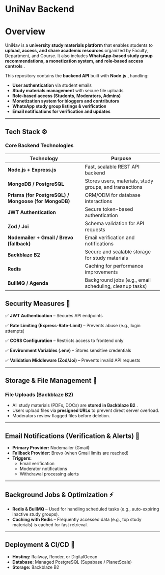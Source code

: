 # **UniNav Backend**

# **Overview**

UniNav is a **university study materials platform** that enables students to **upload, access, and share academic resources** organized by Faculty, Department, and Course. It also includes **WhatsApp-based study group recommendations, a monetization system, and role-based access controls** .

This repository contains the **backend API** built with **Node.js** , handling:

- **User authentication** via student emails
- **Study materials management** with secure file uploads
- **Role-based access (Students, Moderators, Admins)**
- **Monetization system for bloggers and contributors**
- **WhatsApp study group listings & verification**
- **Email notifications for verification and updates**

---

## **Tech Stack** ⚙️

### **Core Backend Technologies**

| Technology                                           | Purpose                                                 |
| ---------------------------------------------------- | ------------------------------------------------------- |
| **Node.js + Express.js**                             | Fast, scalable REST API backend                         |
| **MongoDB / PostgreSQL**                             | Stores users, materials, study groups, and transactions |
| **Prisma (for PostgreSQL) / Mongoose (for MongoDB)** | ORM/ODM for database interactions                       |
| **JWT Authentication**                               | Secure token-based authentication                       |
| **Zod / Joi**                                        | Schema validation for API requests                      |
| **Nodemailer + Gmail / Brevo (fallback)**            | Email verification and notifications                    |
| **Backblaze B2**                                     | Secure and scalable storage for study materials         |
| **Redis**                                            | Caching for performance improvements                    |
| **BullMQ / Agenda**                                  | Background jobs (e.g., email scheduling, cleanup tasks) |

## **Security Measures 🔐**

✅ **JWT Authentication** – Secures API endpoints

✅ **Rate Limiting (Express-Rate-Limit)** – Prevents abuse (e.g., login attempts)

✅ **CORS Configuration** – Restricts access to frontend only

✅ **Environment Variables (.env)** – Stores sensitive credentials

✅ **Validation Middleware (Zod/Joi)** – Prevents invalid API requests

---

## **Storage & File Management** 📂

### **File Uploads (Backblaze B2)**

- All study materials (PDFs, DOCs) are **stored in Backblaze B2** .
- Users upload files via **presigned URLs** to prevent direct server overload.
- Moderators review flagged files before deletion.

---

## **Email Notifications (Verification & Alerts) 📧**

- **Primary Provider:** Nodemailer (Gmail)
- **Fallback Provider:** Brevo (when Gmail limits are reached)
- **Triggers:**
  - Email verification
  - Moderator notifications
  - Withdrawal processing alerts

---

## **Background Jobs & Optimization ⚡**

- **Redis & BullMQ** – Used for handling scheduled tasks (e.g., auto-expiring inactive study groups).
- **Caching with Redis** – Frequently accessed data (e.g., top study materials) is cached for fast retrieval.

---

## **Deployment & CI/CD 🚀**

- **Hosting:** Railway, Render, or DigitalOcean
- **Database:** Managed PostgreSQL (Supabase / PlanetScale)
- **Storage:** Backblaze B2
